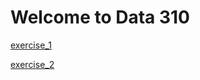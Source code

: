 # Welcome to Data 310
[exercise_1](https://github.com/jdatagi/Data_310/blob/main/exercise1.md)

[exercise_2](https://jdatagi.github.io/Data_310/exercise_2.html)
